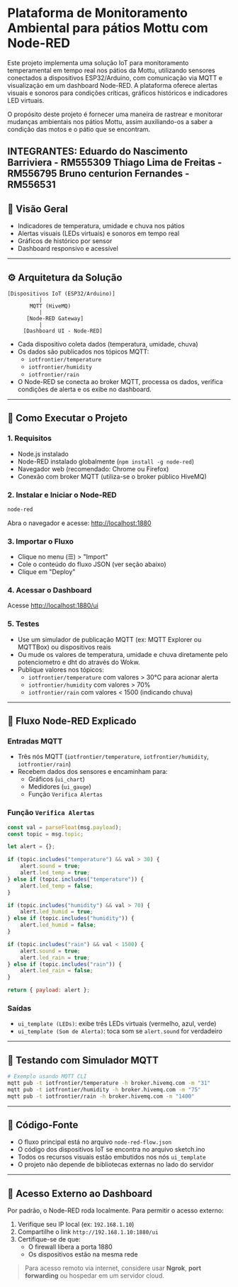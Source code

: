 # Plataforma de Monitoramento Ambiental para pátios Mottu com Node-RED

Este projeto implementa uma solução IoT para monitoramento temperamental em tempo real nos pátios da Mottu, utilizando sensores conectados a dispositivos ESP32/Arduino, com comunicação via MQTT e visualização em um dashboard Node-RED. A plataforma oferece alertas visuais e sonoros para condições críticas, gráficos históricos e indicadores LED virtuais.

O propósito deste projeto é fornecer uma maneira de rastrear e monitorar mudanças ambientais nos pátios Mottu, assim auxiliando-os a saber a condição das motos e o pátio que se encontram.


INTEGRANTES:
Eduardo do Nascimento Barriviera - RM555309
Thiago Lima de Freitas - RM556795
Bruno centurion Fernandes - RM556531
---

## 📸 Visão Geral


- Indicadores de temperatura, umidade e chuva nos pátios
- Alertas visuais (LEDs virtuais) e sonoros em tempo real
- Gráficos de histórico por sensor
- Dashboard responsivo e acessível

---

## ⚙️ Arquitetura da Solução

```plaintext
[Dispositivos IoT (ESP32/Arduino)]
          |
       MQTT (HiveMQ)
          |
      [Node-RED Gateway]
          |
     [Dashboard UI - Node-RED]
```

- Cada dispositivo coleta dados (temperatura, umidade, chuva)
- Os dados são publicados nos tópicos MQTT:
  - `iotfrontier/temperature`
  - `iotfrontier/humidity`
  - `iotfrontier/rain`
- O Node-RED se conecta ao broker MQTT, processa os dados, verifica condições de alerta e os exibe no dashboard.

---

## 🚀 Como Executar o Projeto

### 1. Requisitos

- Node.js instalado
- Node-RED instalado globalmente (`npm install -g node-red`)
- Navegador web (recomendado: Chrome ou Firefox)
- Conexão com broker MQTT (utiliza-se o broker público HiveMQ)

### 2. Instalar e Iniciar o Node-RED

```bash
node-red
```

Abra o navegador e acesse: [http://localhost:1880](http://localhost:1880)

### 3. Importar o Fluxo

- Clique no menu (☰) > "Import"
- Cole o conteúdo do fluxo JSON (ver seção abaixo)
- Clique em "Deploy"

### 4. Acessar o Dashboard

Acesse [http://localhost:1880/ui](http://localhost:1880/ui)

### 5. Testes

- Use um simulador de publicação MQTT (ex: MQTT Explorer ou MQTTBox) ou dispositivos reais
- Ou mude os valores de temperatura, umidade e chuva diretamente pelo potenciometro e dht do através do Wokw.
- Publique valores nos tópicos:
  - `iotfrontier/temperature` com valores > 30°C para acionar alerta
  - `iotfrontier/humidity` com valores > 70%
  - `iotfrontier/rain` com valores < 1500 (indicando chuva)

---

## 🔁 Fluxo Node-RED Explicado

### Entradas MQTT

- Três nós MQTT (`iotfrontier/temperature`, `iotfrontier/humidity`, `iotfrontier/rain`)
- Recebem dados dos sensores e encaminham para:
  - Gráficos (`ui_chart`)
  - Medidores (`ui_gauge`)
  - Função `Verifica Alertas`

### Função `Verifica Alertas`

```js
const val = parseFloat(msg.payload);
const topic = msg.topic;

let alert = {};

if (topic.includes("temperature") && val > 30) {
    alert.sound = true;
    alert.led_temp = true;
} else if (topic.includes("temperature")) {
    alert.led_temp = false;
}

if (topic.includes("humidity") && val > 70) {
    alert.led_humid = true;
} else if (topic.includes("humidity")) {
    alert.led_humid = false;
}

if (topic.includes("rain") && val < 1500) {
    alert.sound = true;
    alert.led_rain = true;
} else if (topic.includes("rain")) {
    alert.led_rain = false;
}

return { payload: alert };
```

### Saídas

- `ui_template (LEDs)`: exibe três LEDs virtuais (vermelho, azul, verde)
- `ui_template (Som de Alerta)`: toca som se `alert.sound` for verdadeiro

---

## 🧪 Testando com Simulador MQTT

```bash
# Exemplo usando MQTT CLI
mqtt pub -t iotfrontier/temperature -h broker.hivemq.com -m "31"
mqtt pub -t iotfrontier/humidity -h broker.hivemq.com -m "75"
mqtt pub -t iotfrontier/rain -h broker.hivemq.com -m "1400"
```

---

## 📁 Código-Fonte

- O fluxo principal está no arquivo `node-red-flow.json`
- O código dos dispositivos IoT se encontra no arquivo sketch.ino
- Todos os recursos visuais estão embutidos nos nós `ui_template`
- O projeto não depende de bibliotecas externas no lado do servidor

---

## 👥 Acesso Externo ao Dashboard

Por padrão, o Node-RED roda localmente. Para permitir o acesso externo:

1. Verifique seu IP local (ex: `192.168.1.10`)
2. Compartilhe o link `http://192.168.1.10:1880/ui`
3. Certifique-se de que:
   - O firewall libera a porta 1880
   - Os dispositivos estão na mesma rede

> Para acesso remoto via internet, considere usar **Ngrok**, **port forwarding** ou hospedar em um servidor cloud.
